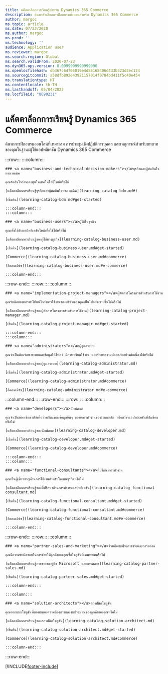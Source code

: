 ```yaml
---
title: แค็ตตาล็อกการเรียนรู้สำหรับ Dynamics 365 Commerce
description: ค้นหาตัวเลือกการฝึกอบรมทั้งหมดสำหรับ Dynamics 365 Commerce
author: margoc
ms.topic: article
ms.date: 07/23/2020
ms.author: margoc
ms.prod: ''
ms.technology: ''
audience: Application user
ms.reviewer: margoc
ms.search.region: Global
ms.search.validFrom: 2020-07-23
ms.dyn365.ops.version: 8.0999999999999996
ms.openlocfilehash: db367c64f05019e4d85168406d433b323d3ec124
ms.sourcegitcommit: a58dfb892e43921157014f0784bd411f5c40e454
ms.translationtype: HT
ms.contentlocale: th-TH
ms.lasthandoff: 05/04/2022
ms.locfileid: "8690231"
---
```

# <a name="dynamics-365-commerce-learning-catalog"></a>แค็ตตาล็อกการเรียนรู้ Dynamics 365 Commerce 

ค้นหาการฝึกอบรมออนไลน์ที่เหมาะสม การประชุมเชิงปฏิบัติการบุคคล และเหตุการณ์สำหรับบทบาทของคุณในฐานะผู้ใช้แอปพลิเคชัน Dynamics 365 Commerce

<!-- ![Universal Windows Platform (UWP).](images/platform-uwp.png)  -->  

:::row:::
    :::column:::
<!-- ![Universal Windows Platform (UWP).](images/platform-uwp.png)  -->  

    ### <a name="business-and-technical-decision-makers"></a>ธุรกิจและผู้ตัดสินใจทางเทคนิค

    คุณตัดสินใจว่าจะลงทุนในเทคโนโลยีใหม่หรือไม่ 

    [แค็ตตาล็อกการเรียนรู้ธุรกิจและผู้ตัดสินใจทางเทคนิค](learning-catalog-bdm.md#)

    [เริ่มต้น](learning-catalog-bdm.md#get-started)

    :::column-end:::
    :::column:::

    ### <a name="business-users"></a>ผู้ใช้ในธุรกิจ

    คุณเพิ่งได้รับแอปพลิเคชันใหม่เพื่อใช้ใช่หรือไม่ 

    [แค็ตตาล็อกการเรียนรู้ของผู้ใช้ทางธุรกิจ](learning-catalog-business-user.md)

    [เริ่มต้น](learning-catalog-business-user.md#get-started)

    [Commerce](learning-catalog-business-user.md#commerce)

    [อีคอมเมิร์ซ](learning-catalog-business-user.md#e-commerce)

    :::column-end:::
:::row-end:::
:::row:::
    :::column:::

    ### <a name="implementation-project-managers"></a>ผู้จัดการโครงการสำหรับการใช้งาน

    คุณรับผิดชอบการทำให้แน่ใจว่าการใช้งานของบริษัทของคุณเป็นไปอย่างราบรื่นใช่หรือไม่

    [แค็ตตาล็อกการเรียนรู้ของผู้จัดการโครงการสำหรับการใช้งาน](learning-catalog-project-manager.md)

    [เริ่มต้น](learning-catalog-project-manager.md#get-started)

    :::column-end:::
    :::column:::

    ### <a name="administrators"></a>ผู้ดูแลระบบ

    คุณจำเป็นต้องรักษาระบบและข้อมูลให้โฟลว์ มีการเตรียมใช้งาน และรักษาความปลอดภัยอย่างต่อเนื่องใช่หรือไม่

    [แค็ตตาล็อกการเรียนรู้ของผู้ดูแลระบบ](learning-catalog-administrator.md)

    [เริ่มต้น](learning-catalog-administrator.md#get-started)

    [Commerce](learning-catalog-administrator.md#commerce)

    [อีคอมเมิร์ซ](learning-catalog-administrator.md#e-commerce)

  :::column-end:::
:::row-end:::
:::row:::
    :::column:::

    ### <a name="developers"></a>นักพัฒนา

    คุณจำเป็นต้องเขียนรหัสเพื่อรวมกับแหล่งข้อมูลอื่นๆ ขยายการทำงานของระบบหลัก หรือสร้างแอปพลิเคชันที่ซับซ้อนหรือไม่

    [แค็ตตาล็อกการเรียนรู้ของนักพัฒนา](learning-catalog-developer.md)

    [เริ่มต้น](learning-catalog-developer.md#get-started)

    [Commerce](learning-catalog-developer.md#commerce)

    :::column-end:::
    :::column:::

    ### <a name="functional-consultants"></a>ที่ปรึกษาการทำงาน

    คุณเป็นผู้เชี่ยวชาญด้านการใช้งานสำหรับโดเมนธุรกิจหรือไม่ 

    [แค็ตตาล็อกการเรียนรู้ของที่ปรึกษาด้านการทำงานแอปพลิเคชัน](learning-catalog-functional-consultant.md)

    [เริ่มต้น](learning-catalog-functional-consultant.md#get-started)

    [Commerce](learning-catalog-functional-consultant.md#commerce)

    [อีคอมเมิร์ซ](learning-catalog-functional-consultant.md#e-commerce)

    :::column-end:::
:::row-end:::
:::row:::
    :::column:::

    ### <a name="partner-sales-and-marketing"></a>ร่วมมือกับฝ่ายการขายและการตลาด

    คุณมีความรับผิดชอบในการช่วยให้ลูกค้าของคุณซื้อโซลูชันที่เหมาะสมหรือไม่ 

    [แค็ตตาล็อกการเรียนรู้การขายของคู่ค้า Microsoft และการตลาด](learning-catalog-partner-sales.md)

    [เริ่มต้น](learning-catalog-partner-sales.md#get-started)

    :::column-end:::

    :::column:::

    ### <a name="solution-architects"></a>สถาปนิกโซลูชัน

    คุณออกแบบโซลูชันที่ตอบสนองความต้องการและงบประมาณของลูกค้าของคุณหรือไม่

    [แค็ตตาล็อกการเรียนรู้ของสถาปนิกโซลูชัน](learning-catalog-solution-architect.md)

    [เริ่มต้น](learning-catalog-solution-architect.md#get-started)

    [Commerce](learning-catalog-solution-architect.md#commerce)

    :::column-end:::
:::row-end:::


[!INCLUDE[footer-include](../../includes/footer-banner.md)]
